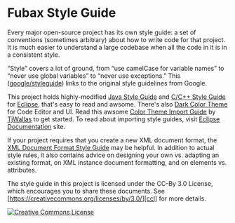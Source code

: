 Fubax Style Guide
=================

Every major open-source project has its own style guide: a set of conventions
(sometimes arbitrary) about how to write code for that project. It is much
easier to understand a large codebase when all the code in it is in a
consistent style.

“Style” covers a lot of ground, from “use camelCase for variable names” to
“never use global variables” to “never use exceptions.” This 
([google/styleguide](https://github.com/google/styleguide)) links to the
original style guidelines from Google.

This project holds highly-modified [Java Style Guide][java] and [C/C++ Style Guide][cpp] for [Eclipse][ecp], that's easy to read and awsome.
There's also [Dark Color Theme][thme] for Code Editor and UI.
Read this awsome [Color Theme Import Guide][gide] by [TjWallas](http://tjwallas.root.sx/about.html) to get started.
To read about importing style guides, visit [Eclipse Documentation][impr] site.

If your project requires that you create a new XML document format, the [XML
Document Format Style Guide][xml] may be helpful. In addition to actual style
rules, it also contains advice on designing your own vs. adapting an existing
format, on XML instance document formatting, and on elements vs. attributes.

The style guide in this project is licensed under the CC-By 3.0 License,
which encourages you to share these documents.
See [https://creativecommons.org/licenses/by/3.0/][ccl] for more details.

<a rel="license" href="https://creativecommons.org/licenses/by/3.0/"><img alt="Creative Commons License" style="border-width:0" src="https://i.creativecommons.org/l/by/3.0/88x31.png" /></a>

[java]: https://github.com/Fubaxiusz/styleguide/blob/master/eclipse-java-jmf-style.xml
[cpp]: https://github.com/Fubaxiusz/styleguide/blob/master/eclipse-cpp-jmf-style.xml
[thme]: https://github.com/Fubaxiusz/styleguide/blob/master/theme
[gide]: http://tjwallas.root.sx/tech/how-to-make-import-and-export-eclipse-color-themes
[impr]: https://help.eclipse.org/neon/index.jsp?topic=%2Forg.eclipse.jdt.doc.user%2Freference%2Fpreferences%2Fjava%2Fcodestyle%2Fref-preferences-formatter.htm
[ecp]: https://www.eclipse.org
[xml]: https://google.github.io/styleguide/xmlstyle.html
[ccl]: https://creativecommons.org/licenses/by/3.0/

